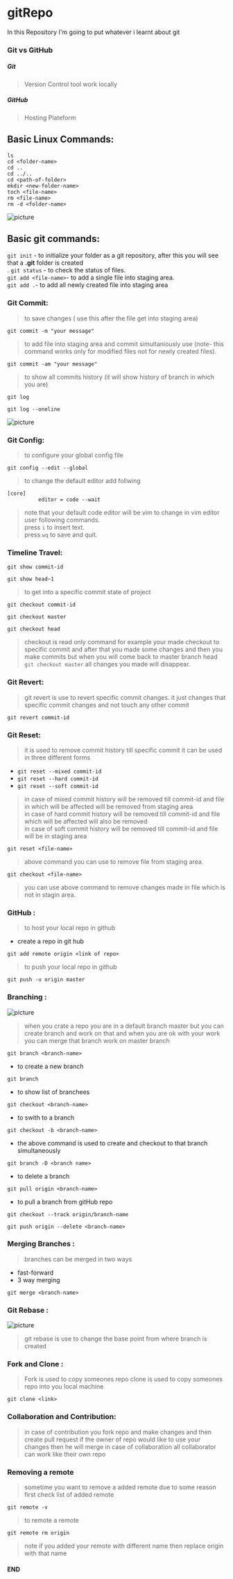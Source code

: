 # gitRepo
In this Repository I'm going to put whatever i learnt about git
### Git vs GitHub
##### Git 
> Version Control tool work locally
##### GitHub 
> Hosting Plateform
## Basic Linux Commands:
```
ls
cd <folder-name>
cd ..
cd ../..
cd <path-of-folder>
mkdir <new-folder-name>
toch <file-name>
rm <file-name>
rm -d <folder-name>
```
![picture](https://git-scm.com/book/en/v2/images/lifecycle.png)

## Basic git commands:
```git init``` - to initialize your folder as a git repository, after this you will see that a __.git__ folder is created </br>.
```git status``` - to check the status of files.</br>
```git add <file-name>```- to add a single file into staging area.</br>
```git add .```- to add all newly created file into staging area </br>
### Git Commit:
> to save changes ( use this after the file get into staging area) </br>
```
git commit -m "your message"
```
> to add file into staging area and commit simultaniously use (note- this command works only for modified files not for newly created files).</br>
``` 
git commit -am "your message"
```
> to show all commits history (it will show history of branch in which you are)
```
git log
```
```
git log --oneline
```
![picture](https://blog.marvelapp.com/wp-content/uploads/2016/10/Git.png)
### Git Config:
>to configure your global config file </br>
```
git config --edit --global
```
> to change the default editor add follwing  
```
[core]
          editor = code --wait
 ```

> note that your default code editor will be vim to change in vim editor user following commands. <br>
> press ```i``` to insert text.<br>
> press ```wq``` to save and quit.<br>

### Timeline Travel:
```
git show commit-id
```
```
git show head~1
```
>to get into a specific commit state of project
```
git checkout commit-id
```
```
git checkout master
```
```
git checkout head
```
>
> checkout is read only command
> for example your made checkout to specific commit and after that you made some changes and then you make commits 
> but when you will come back to master branch head ```git checkout master``` all changes you made will disappear.<br>

### Git Revert:
> git revert is use to revert specific commit changes. it just changes that specific commit changes and not touch any other commit
```
git revert commit-id
```
### Git Reset:
>it is used to remove commit history till specific commit
>it can be used in three different forms
- ```git reset --mixed commit-id```
- ```git reset --hard commit-id```
- ```git reset --soft commit-id```
>in case of mixed commit history will be removed till commit-id and file in which will be affected will be removed from staging area<br>
>in case of hard commit history will be removed till commit-id and file which will be affected  will also be removed<br>
>in case of soft commit history will be removed till commit-id and file will be in staging area<br>

``` 
git reset <file-name>
```
>above command you can use to remove file from staging area.<br>
```
git checkout <file-name>
```
> you can use above command to remove changes made in file which is not in stagin area.<br>

### GitHub :
> to host your local repo in github 
- create a repo in git hub 
```
git add remote origin <link of repo>
```
>to push your local repo in github
```
git push -u origin master
```
### Branching :
![picture](https://wac-cdn.atlassian.com/dam/jcr:389059a7-214c-46a3-bc52-7781b4730301/hero.svg?cdnVersion=962)
>when you crate a repo you are in a default branch master
>but you can create branch and work on that and when you are ok with your work you can merge that branch work on master branch
```
git branch <branch-name>
```
- to create a new branch
```
git branch
```
- to show list of branchees
```
git checkout <branch-name>
```
- to swith to a branch

```
git checkout -b <branch-name>
```
- the above command is used to  create and checkout to that branch simultaneously
```
git branch -D <branch name>
```
- to delete a branch
```
git pull origin <branch-name>
```
- to pull a branch from gitHub repo
```
git checkout --track origin/branch-name
```
```
git push origin --delete <branch-name>
```

### Merging Branches :
>branches can be merged in two ways 
- fast-forward
- 3 way merging

```
git merge <branch-name>
```
### Git Rebase :
![picture](https://git.logikum.hu/images/tutorials/merge-rebase/07.svg)
>git rebase is use to change the base point from where branch is created

### Fork and Clone :
> Fork is used to copy someones repo 
> clone is used to copy someones repo into you local machine
```
git clone <link>
```
### Collaboration and Contribution:
> in case of contribution you fork repo and make changes and then create pull request if the owner of repo would like to use your changes then he will merge
> in case of collaboration all collaborator can work like their own repo

### Removing a remote
> sometime you want to remove a added remote due to some reason<br>
> first check list of added remote
```
git remote -v
```
> to remote a remote 
```
git remote rm origin
```
>note if you added your remote with different name then replace origin with that name



#### END
